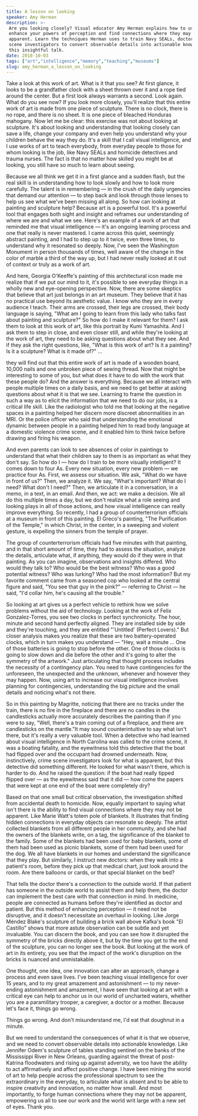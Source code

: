 ```yaml
---
title: A lesson on looking
speaker: Amy Herman
description: >-
 Are you looking closely? Visual educator Amy Herman explains how to use art to
 enhance your powers of perception and find connections where they may not be
 apparent. Learn the techniques Herman uses to train Navy SEALs, doctors and crime
 scene investigators to convert observable details into actionable knowledge with
 this insightful talk.
date: 2018-10-03
tags: ["art","intelligence","memory","teaching","museums"]
slug: amy_herman_a_lesson_on_looking
---
```


Take a look at this work of art. What is it that you see? At first glance, it looks to be
a grandfather clock with a sheet thrown over it and a rope tied around the center. But a
first look always warrants a second. Look again. What do you see now? If you look more
closely, you'll realize that this entire work of art is made from one piece of sculpture.
There is no clock, there is no rope, and there is no sheet. It is one piece of bleached
Honduras mahogany. Now let me be clear: this exercise was not about looking at sculpture.
It's about looking and understanding that looking closely can save a life, change your
company and even help you understand why your children behave the way they do. It's a
skill that I call visual intelligence, and I use works of art to teach everybody, from
everyday people to those for whom looking is the job, like Navy SEALs and homicide
detectives and trauma nurses. The fact is that no matter how skilled you might be at
looking, you still have so much to learn about seeing.

Because we all think we get it in a first glance and a sudden flash, but the real skill is
in understanding how to look slowly and how to look more carefully. The talent is in
remembering — in the crush of the daily urgencies that demand our attention — to step back
and look through those lenses to help us see what we've been missing all along. So how can
looking at painting and sculpture help? Because art is a powerful tool. It's a powerful
tool that engages both sight and insight and reframes our understanding of where we are
and what we see. Here's an example of a work of art that reminded me that visual
intelligence — it's an ongoing learning process and one that really is never mastered. I
came across this quiet, seemingly abstract painting, and I had to step up to it twice,
even three times, to understand why it resonated so deeply. Now, I've seen the Washington
Monument in person thousands of times, well aware of the change in the color of marble a
third of the way up, but I had never really looked at it out of context or truly as a work
of art.

And here, Georgia O'Keeffe's painting of this architectural icon made me realize that if
we put our mind to it, it's possible to see everyday things in a wholly new and
eye-opening perspective. Now, there are some skeptics that believe that art just belongs in
an art museum. They believe that it has no practical use beyond its aesthetic value. I
know who they are in every audience I teach. Their arms are crossed, their legs are
crossed, their body language is saying, "What am I going to learn from this lady who talks
fast about painting and sculpture?" So how do I make it relevant for them? I ask them to
look at this work of art, like this portrait by Kumi Yamashita. And I ask them to step in
close, and even closer still, and while they're looking at the work of art, they need to
be asking questions about what they see. And if they ask the right questions, like, "What
is this work of art? Is it a painting? Is it a sculpture? What is it made of?"
...

they will find out that this entire work of art is made of a wooden board, 10,000 nails
and one unbroken piece of sewing thread. Now that might be interesting to some of you, but
what does it have to do with the work that these people do? And the answer is everything.
Because we all interact with people multiple times on a daily basis, and we need to get
better at asking questions about what it is that we see. Learning to frame the question in
such a way as to elicit the information that we need to do our jobs, is a critical life
skill. Like the radiologist who told me that looking at the negative spaces in a painting
helped her discern more discreet abnormalities in an MRI. Or the police officer who said
that understanding the emotional dynamic between people in a painting helped him to read
body language at a domestic violence crime scene, and it enabled him to think twice before
drawing and firing his weapon.

And even parents can look to see absences of color in paintings to understand that what
their children say to them is as important as what they don't say. So how do I — how do I
train to be more visually intelligent? It comes down to four As. Every new situation,
every new problem — we practice four As. First, we assess our situation. We ask, "What do
we have in front of us?" Then, we analyze it. We say, "What's important? What do I need?
What don't I need?" Then, we articulate it in a conversation, in a memo, in a text, in an
email. And then, we act: we make a decision. We all do this multiple times a day, but we
don't realize what a role seeing and looking plays in all of those actions, and how visual
intelligence can really improve everything. So recently, I had a group of counterterrorism
officials at a museum in front of this painting. El Greco's painting, "The Purification of
the Temple," in which Christ, in the center, in a sweeping and violent gesture, is
expelling the sinners from the temple of prayer.

The group of counterterrorism officials had five minutes with that painting, and in that
short amount of time, they had to assess the situation, analyze the details, articulate
what, if anything, they would do if they were in that painting. As you can imagine,
observations and insights differed. Who would they talk to? Who would be the best witness?
Who was a good potential witness? Who was lurking? Who had the most information? But my
favorite comment came from a seasoned cop who looked at the central figure and said, "You
see that guy in the pink?" — referring to Christ — he said, "I'd collar him, he's causing
all the trouble."

So looking at art gives us a perfect vehicle to rethink how we solve problems without the
aid of technology. Looking at the work of Felix Gonzalez-Torres, you see two clocks in
perfect synchronicity. The hour, minute and second hand perfectly aligned. They are
installed side by side and they're touching, and they are entitled "'Untitled' (Perfect
Lovers)." But closer analysis makes you realize that these are two battery-operated
clocks, which in turn makes you understand — "Hey, wait a minute ... One of those
batteries is going to stop before the other. One of those clocks is going to slow down and
die before the other and it's going to alter the symmetry of the artwork." Just
articulating that thought process includes the necessity of a contingency plan. You need
to have contingencies for the unforeseen, the unexpected and the unknown, whenever and
however they may happen. Now, using art to increase our visual intelligence involves
planning for contingencies, understanding the big picture and the small details and
noticing what's not there.

So in this painting by Magritte, noticing that there are no tracks under the train, there
is no fire in the fireplace and there are no candles in the candlesticks actually more
accurately describes the painting than if you were to say, "Well, there's a train coming
out of a fireplace, and there are candlesticks on the mantle."It may sound
counterintuitive to say what isn't there, but it's really a very valuable tool. When a
detective who had learned about visual intelligence in North Carolina was called to the
crime scene, it was a boating fatality, and the eyewitness told this detective that the
boat had flipped over and the occupant had drowned underneath. Now, instinctively, crime
scene investigators look for what is apparent, but this detective did something different.
He looked for what wasn't there, which is harder to do. And he raised the question: if the
boat had really tipped flipped over — as the eyewitness said that it did — how come the
papers that were kept at one end of the boat were completely dry?

Based on that one small but critical observation, the investigation shifted from
accidental death to homicide. Now, equally important to saying what isn't there is the
ability to find visual connections where they may not be apparent. Like Marie Watt's totem
pole of blankets. It illustrates that finding hidden connections in everyday objects can
resonate so deeply. The artist collected blankets from all different people in her
community, and she had the owners of the blankets write, on a tag, the significance of the
blanket to the family. Some of the blankets had been used for baby blankets, some of them
had been used as picnic blankets, some of them had been used for the dog. We all have
blankets in our homes and understand the significance that they play. But similarly, I
instruct new doctors: when they walk into a patient's room, before they pick up that
medical chart, just look around the room. Are there balloons or cards, or that special
blanket on the bed?

That tells the doctor there's a connection to the outside world. If that patient has
someone in the outside world to assist them and help them, the doctor can implement the
best care with that connection in mind. In medicine, people are connected as humans before
they're identified as doctor and patient. But this method of enhancing perception — it need
not be disruptive, and it doesn't necessitate an overhaul in looking. Like Jorge Méndez
Blake's sculpture of building a brick wall above Kafka's book "El Castillo" shows that
more astute observation can be subtle and yet invaluable. You can discern the book, and
you can see how it disrupted the symmetry of the bricks directly above it, but by the time
you get to the end of the sculpture, you can no longer see the book. But looking at the
work of art in its entirety, you see that the impact of the work's disruption on the
bricks is nuanced and unmistakable.

One thought, one idea, one innovation can alter an approach, change a process and even
save lives. I've been teaching visual intelligence for over 15 years, and to my great
amazement and astonishment — to my never-ending astonishment and amazement, I have seen
that looking at art with a critical eye can help to anchor us in our world of uncharted
waters, whether you are a paramilitary trooper, a caregiver, a doctor or a mother. Because
let's face it, things go wrong.

Things go wrong. And don't misunderstand me, I'd eat that doughnut in a
minute.

But we need to understand the consequences of what it is that we observe, and we need to
convert observable details into actionable knowledge. Like Jennifer Odem's sculpture of
tables standing sentinel on the banks of the Mississippi River in New Orleans, guarding
against the threat of post-Katrina floodwaters and rising up against adversity, we too
have the ability to act affirmatively and affect positive change. I have been mining the
world of art to help people across the professional spectrum to see the extraordinary in
the everyday, to articulate what is absent and to be able to inspire creativity and
innovation, no matter how small. And most importantly, to forge human connections where
they may not be apparent, empowering us all to see our work and the world writ large with
a new set of eyes. Thank you.

<!--
ad_duration=3.33
comment_count=16
event="TED@BCG Toronto"
external_start_time=0
has_talk_citation=0
intro_duration=11.82
is_subtitle_required="False"
is_talk_featured="True"
language="en"
language_swap="False"
native_language="en"
number_of_related_talks=6
number_of_speakers=1
number_of_subtitled_videos=25
number_of_tags=5
number_of_talk_download_languages=26
number_of_talk_more_resources=1
number_of_talk_recommendations=0
number_of_talks_take_actions=0
post_ad_duration=0.83
published_timestamp="2018-12-06 15:40:55"
recording_date="2018-10-03"
speaker_description="Visual educator"
speaker_is_published=1
speaker_name="Amy Herman"
talk_name="A lesson on looking"
talks_tags=["art","intelligence","memory","teaching","museums"]
talks_take_action=[]
url_photo_speaker="https://pe.tedcdn.com/images/ted/c268416fda9a51a1696085554d02e25ecb67896f_254x191.jpg"
url_photo_talk="https://s3.amazonaws.com/talkstar-photos/uploads/d5d7d3cf-ab46-4fcd-878b-a1ee1ee1934d/AmyHerman_2018S-embed.jpg"
url_webpage="https://www.ted.com/talks/amy_herman_a_lesson_on_looking"
video_type_name="TED Institute Talk"
-->